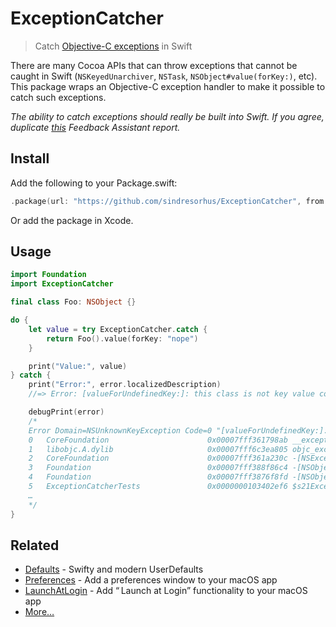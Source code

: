 # ExceptionCatcher

> Catch [Objective-C exceptions](https://developer.apple.com/library/archive/documentation/Cocoa/Conceptual/Exceptions/Tasks/HandlingExceptions.html) in Swift

There are many Cocoa APIs that can throw exceptions that cannot be caught in Swift (`NSKeyedUnarchiver`, `NSTask`,  `NSObject#value(forKey:)`, etc). This package wraps an Objective-C exception handler to make it possible to catch such exceptions.

*The ability to catch exceptions should really be built into Swift. If you agree, duplicate [this](https://github.com/feedback-assistant/reports/issues/74) Feedback Assistant report.*

## Install

Add the following to your Package.swift:

```swift
.package(url: "https://github.com/sindresorhus/ExceptionCatcher", from: "1.0.0")
```

Or add the package in Xcode.

## Usage

```swift
import Foundation
import ExceptionCatcher

final class Foo: NSObject {}

do {
	let value = try ExceptionCatcher.catch {
		return Foo().value(forKey: "nope")
	}

	print("Value:", value)
} catch {
	print("Error:", error.localizedDescription)
	//=> Error: [valueForUndefinedKey:]: this class is not key value coding-compliant for the key nope.

	debugPrint(error)
	/*
	Error Domain=NSUnknownKeyException Code=0 "[valueForUndefinedKey:]: this class is not key value coding-compliant for the key nope." UserInfo={CallStackSymbols=(
	0   CoreFoundation                      0x00007fff361798ab __exceptionPreprocess + 250
	1   libobjc.A.dylib                     0x00007fff6c3ea805 objc_exception_throw + 48
	2   CoreFoundation                      0x00007fff361a230c -[NSException raise] + 9
	3   Foundation                          0x00007fff388f86c4 -[NSObject(NSKeyValueCoding) valueForUndefinedKey:] + 222
	4   Foundation                          0x00007fff3876f8fd -[NSObject(NSKeyValueCoding) valueForKey:] + 317
	5   ExceptionCatcherTests               0x0000000103402ef6 $s21ExceptionCatcherTestsAAC9testCatchyyKFypSgyXEfU1_ + 118
	…
	*/
}
```

## Related

- [Defaults](https://github.com/sindresorhus/Defaults) - Swifty and modern UserDefaults
- [Preferences](https://github.com/sindresorhus/Preferences) - Add a preferences window to your macOS app
- [LaunchAtLogin](https://github.com/sindresorhus/LaunchAtLogin) - Add “ Launch at Login” functionality to your macOS app
- [More…](https://github.com/search?q=user%3Asindresorhus+language%3Aswift)
